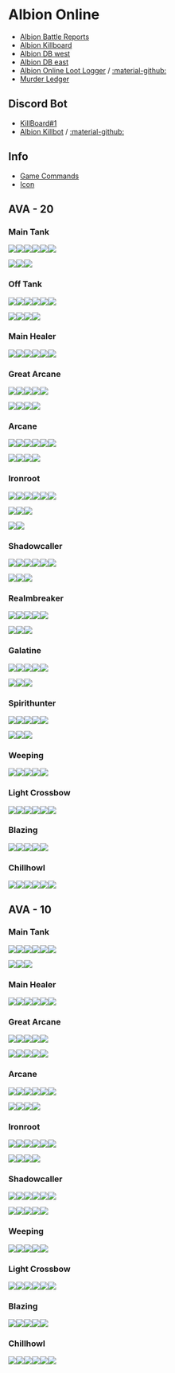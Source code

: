 # Albion Online

* [Albion Battle Reports](https://albionbattles.com)
* [Albion Killboard](https://kill-board.com/battles)
* [Albion DB west](https://albiondb.net)
* [Albion DB east](https://east.albiondb.net)
* [Albion Online Loot Logger](https://matheus.sampaio.us/ao-loot-logger-viewer) / [:material-github:](https://github.com/matheussampaio/ao-loot-logger)
* [Murder Ledger](https://murderledger.com)

## Discord Bot

* [KillBoard#1](https://killboard-1.com "Discord Bot")
* [Albion Killbot](https://albion-killbot.com "Discord Bot") / [:material-github:](https://github.com/black-river-gaming/albion-killbot)

## Info

* [Game Commands](https://wiki.albiononline.com/wiki/Game_Commands)
* [Icon](https://wiki.albiononline.com/wiki/Icon)

## AVA - 20

### Main Tank

![](img/ava/T8_MAIN_HAMMER@4)![](img/ava/T8_OFF_JESTERCANE_HELL@4)![](img/ava/T8_HEAD_PLATE_SET1@4)![](img/ava/T8_ARMOR_PLATE_AVALON@4)![](img/ava/T8_SHOES_LEATHER_SET2@4)![](img/ava/T8_CAPEITEM_FW_BRIDGEWATCH@4)

![](img/ava/T8_MAIN_MACE_HELL@4)![](img/ava/T8_OFF_SHIELD_AVALON@4)![](img/ava/T8_HEAD_PLATE_SET3@4)

### Off Tank

![](img/ava/T8_MAIN_MACE_HELL@4)![](img/ava/T8_OFF_SHIELD_AVALON@4)![](img/ava/T8_HEAD_PLATE_SET1@4)![](img/ava/T8_ARMOR_PLATE_SET3@4)![](img/ava/T8_SHOES_LEATHER_ROYAL@4)![](img/ava/T8_CAPEITEM_FW_CAERLEON@4)

![](img/ava/T8_2H_COMBATSTAFF_MORGANA@4)![](img/ava/T8_HEAD_PLATE_SET3@4)![](img/ava/T8_HEAD_PLATE_SET2@4)![](img/ava/T8_HEAD_LEATHER_SET3@4)

### Main Healer

![](img/ava/T8_MAIN_HOLYSTAFF_AVALON@4)![](img/ava/T8_OFF_CENSER_AVALON@4)![](img/ava/T8_HEAD_PLATE_UNDEAD@4)![](img/ava/T8_ARMOR_CLOTH_ROYAL@4)![](img/ava/T8_SHOES_LEATHER_AVALON@4)![](img/ava/T8_CAPEITEM_FW_LYMHURST@4)

### Great Arcane

![](img/ava/T8_2H_ARCANESTAFF@4)![](img/ava/T8_HEAD_LEATHER_SET3@4)![](img/ava/T8_ARMOR_LEATHER_ROYAL@4)![](img/ava/T8_SHOES_LEATHER_AVALON@4)![](img/ava/T8_CAPEITEM_FW_FORTSTERLING@4)

![](img/ava/T8_2H_ENIGMATICSTAFF@4)![](img/ava/T8_2H_ARCANESTAFF_HELL@4)![](img/ava/T8_HEAD_PLATE_SET3@4)![](img/ava/T8_ARMOR_PLATE_KEEPER@4)

### Arcane

![](img/ava/T8_MAIN_ARCANESTAFF@4)![](img/ava/T8_OFF_JESTERCANE_HELL@4)![](img/ava/T8_HEAD_LEATHER_SET3@4)![](img/ava/T8_ARMOR_PLATE_SET3@4)![](img/ava/T8_SHOES_LEATHER_SET2@4)![](img/ava/T8_CAPEITEM_FW_FORTSTERLING@4)

![](img/ava/T8_2H_ENIGMATICSTAFF@4)![](img/ava/T8_2H_ARCANESTAFF_HELL@4)![](img/ava/T8_2H_COMBATSTAFF_MORGANA@4)![](img/ava/T8_HEAD_PLATE_SET3@4)

### Ironroot

![](img/ava/T8_MAIN_NATURESTAFF_AVALON@4)![](img/ava/T8_OFF_HORN_KEEPER@4)![](img/ava/T8_HEAD_LEATHER_SET3@4)![](img/ava/T8_ARMOR_LEATHER_ROYAL@4)![](img/ava/T8_SHOES_LEATHER_AVALON@4)![](img/ava/T8_CAPEITEM_FW_LYMHURST@4)

![](img/ava/T8_2H_HOLYSTAFF_HELL@4)![](img/ava/T8_HEAD_CLOTH_KEEPER@4)![](img/ava/T8_HEAD_LEATHER_SET1@4)

![](img/ava/T8_2H_COMBATSTAFF_MORGANA@4)![](img/ava/T8_ARMOR_PLATE_SET3@4)

### Shadowcaller

![](img/ava/T8_MAIN_CURSEDSTAFF_AVALON@4)![](img/ava/T8_OFF_HORN_KEEPER@4)![](img/ava/T8_HEAD_LEATHER_MORGANA@4)![](img/ava/T8_ARMOR_LEATHER_ROYAL@4)![](img/ava/T8_SHOES_CLOTH_MORGANA@4)![](img/ava/T8_CAPEITEM_FW_LYMHURST@4)

![](img/ava/T8_2H_BOW@4)![](img/ava/T8_HEAD_CLOTH_KEEPER@4)![](img/ava/T8_HEAD_LEATHER_AVALON@4)

### Realmbreaker

![](img/ava/T8_2H_AXE_AVALON@4)![](img/ava/T8_HEAD_LEATHER_SET3@4)![](img/ava/T8_ARMOR_LEATHER_UNDEAD@4)![](img/ava/T8_SHOES_LEATHER_AVALON@4)![](img/ava/T8_CAPEITEM_FW_LYMHURST@4)

![](img/ava/T8_2H_BOW@4)![](img/ava/T8_HEAD_PLATE_SET3@4)![](img/ava/T8_HEAD_PLATE_SET2@4)

### Galatine

![](img/ava/T8_2H_DUALSCIMITAR_UNDEAD@4)![](img/ava/T8_HEAD_LEATHER_SET3@4)![](img/ava/T8_ARMOR_LEATHER_ROYAL@4)![](img/ava/T8_SHOES_LEATHER_AVALON@4)![](img/ava/T8_CAPEITEM_FW_LYMHURST@4)

![](img/ava/T8_2H_BOW@4)![](img/ava/T8_HEAD_PLATE_SET3@4)![](img/ava/T8_HEAD_PLATE_SET2@4)

### Spirithunter

![](img/ava/T8_2H_HARPOON_HELL@4)![](img/ava/T8_HEAD_LEATHER_SET3@4)![](img/ava/T8_ARMOR_CLOTH_FEY@4)![](img/ava/T8_SHOES_CLOTH_ROYAL@4)![](img/ava/T8_CAPEITEM_FW_LYMHURST@4)

![](img/ava/T8_2H_BOW@4)![](img/ava/T8_HEAD_PLATE_SET3@4)![](img/ava/T8_HEAD_PLATE_SET2@4)

### Weeping

![](img/ava/T8_2H_REPEATINGCROSSBOW_UNDEAD@4)![](img/ava/T8_HEAD_CLOTH_ROYAL@4)![](img/ava/T8_ARMOR_CLOTH_KEEPER@4)![](img/ava/T8_SHOES_LEATHER_AVALON@4)![](img/ava/T8_CAPEITEM_FW_CAERLEON@4)

### Light Crossbow

![](img/ava/T8_MAIN_1HCROSSBOW@4)![](img/ava/T8_OFF_LAMP_UNDEAD@4)![](img/ava/T8_HEAD_CLOTH_ROYAL@4)![](img/ava/T8_ARMOR_CLOTH_KEEPER@4)![](img/ava/T8_SHOES_LEATHER_AVALON@4)![](img/ava/T8_CAPEITEM_FW_CAERLEON@4)

### Blazing

![](img/ava/T8_2H_INFERNOSTAFF_MORGANA@4)![](img/ava/T8_HEAD_LEATHER_SET3@4)![](img/ava/T8_ARMOR_CLOTH_ROYAL@4)![](img/ava/T8_SHOES_CLOTH_ROYAL@4)![](img/ava/T8_CAPEITEM_FW_LYMHURST@4)

### Chillhowl

![](img/ava/T8_MAIN_FROSTSTAFF_AVALON@4)![](img/ava/T8_OFF_LAMP_UNDEAD@4)![](img/ava/T8_HEAD_CLOTH_ROYAL@4)![](img/ava/T8_ARMOR_CLOTH_SET1@4)![](img/ava/T8_SHOES_CLOTH_ROYAL@4)![](img/ava/T8_CAPEITEM_MORGANA@4)

## AVA - 10

### Main Tank

![](img/ava/T8_MAIN_HAMMER@4)![](img/ava/T8_OFF_JESTERCANE_HELL@4)![](img/ava/T8_HEAD_PLATE_SET1@4)![](img/ava/T8_ARMOR_PLATE_AVALON@4)![](img/ava/T8_SHOES_LEATHER_SET2@4)![](img/ava/T8_CAPEITEM_FW_BRIDGEWATCH@4)

![](img/ava/T8_MAIN_MACE_HELL@4)![](img/ava/T8_OFF_SHIELD_AVALON@4)![](img/ava/T8_HEAD_PLATE_SET3@4)

### Main Healer

![](img/ava/T8_MAIN_HOLYSTAFF_AVALON@4)![](img/ava/T8_OFF_CENSER_AVALON@4)![](img/ava/T8_HEAD_PLATE_UNDEAD@4)![](img/ava/T8_ARMOR_CLOTH_ROYAL@4)![](img/ava/T8_SHOES_LEATHER_AVALON@4)![](img/ava/T8_CAPEITEM_FW_LYMHURST@4)

### Great Arcane

![](img/ava/T8_2H_ARCANESTAFF@4)![](img/ava/T8_HEAD_LEATHER_SET3@4)![](img/ava/T8_ARMOR_LEATHER_ROYAL@4)![](img/ava/T8_SHOES_LEATHER_AVALON@4)![](img/ava/T8_CAPEITEM_FW_FORTSTERLING@4)

![](img/ava/T8_MAIN_MACE_HELL@4)![](img/ava/T8_2H_COMBATSTAFF_MORGANA@4)![](img/ava/T8_HEAD_PLATE_SET3@4)![](img/ava/T8_HEAD_PLATE_SET2@4)![](img/ava/T8_ARMOR_PLATE_SET3@4)

### Arcane

![](img/ava/T8_MAIN_ARCANESTAFF@4)![](img/ava/T8_OFF_JESTERCANE_HELL@4)![](img/ava/T8_HEAD_LEATHER_SET3@4)![](img/ava/T8_ARMOR_PLATE_SET3@4)![](img/ava/T8_SHOES_LEATHER_SET2@4)![](img/ava/T8_CAPEITEM_FW_FORTSTERLING@4)

![](img/ava/T8_2H_ENIGMATICSTAFF@4)![](img/ava/T8_2H_COMBATSTAFF_MORGANA@4)![](img/ava/T8_HEAD_PLATE_SET3@4)![](img/ava/T8_HEAD_PLATE_SET2@4)

### Ironroot

![](img/ava/T8_MAIN_NATURESTAFF_AVALON@4)![](img/ava/T8_OFF_HORN_KEEPER@4)![](img/ava/T8_HEAD_LEATHER_SET3@4)![](img/ava/T8_ARMOR_LEATHER_ROYAL@4)![](img/ava/T8_SHOES_LEATHER_AVALON@4)![](img/ava/T8_CAPEITEM_FW_LYMHURST@4)

![](img/ava/T8_2H_HOLYSTAFF_HELL@4)![](img/ava/T8_2H_AXE_AVALON@4)![](img/ava/T8_HEAD_CLOTH_KEEPER@4)![](img/ava/T8_HEAD_PLATE_SET2@4)

### Shadowcaller

![](img/ava/T8_MAIN_CURSEDSTAFF_AVALON@4)![](img/ava/T8_OFF_HORN_KEEPER@4)![](img/ava/T8_HEAD_LEATHER_MORGANA@4)![](img/ava/T8_ARMOR_LEATHER_UNDEAD@4)![](img/ava/T8_SHOES_LEATHER_AVALON@4)![](img/ava/T8_CAPEITEM_FW_LYMHURST@4)

![](img/ava/T8_2H_BOW@4)![](img/ava/T8_HEAD_LEATHER_AVALON@4)![](img/ava/T8_HEAD_LEATHER_UNDEAD@4)![](img/ava/T8_ARMOR_LEATHER_ROYAL@4)![](img/ava/T8_SHOES_CLOTH_MORGANA@4)

### Weeping

![](img/ava/T8_2H_REPEATINGCROSSBOW_UNDEAD@4)![](img/ava/T8_HEAD_CLOTH_ROYAL@4)![](img/ava/T8_ARMOR_CLOTH_KEEPER@4)![](img/ava/T8_SHOES_LEATHER_AVALON@4)![](img/ava/T8_CAPEITEM_FW_CAERLEON@4)

### Light Crossbow

![](img/ava/T8_MAIN_1HCROSSBOW@4)![](img/ava/T8_OFF_LAMP_UNDEAD@4)![](img/ava/T8_HEAD_CLOTH_ROYAL@4)![](img/ava/T8_ARMOR_CLOTH_KEEPER@4)![](img/ava/T8_SHOES_LEATHER_AVALON@4)![](img/ava/T8_CAPEITEM_FW_CAERLEON@4)

### Blazing

![](img/ava/T8_2H_INFERNOSTAFF_MORGANA@4)![](img/ava/T8_HEAD_LEATHER_SET3@4)![](img/ava/T8_ARMOR_CLOTH_KEEPER@4)![](img/ava/T8_SHOES_LEATHER_AVALON@4)![](img/ava/T8_CAPEITEM_FW_LYMHURST@4)

### Chillhowl

![](img/ava/T8_MAIN_FROSTSTAFF_AVALON@4)![](img/ava/T8_OFF_LAMP_UNDEAD@4)![](img/ava/T8_HEAD_CLOTH_ROYAL@4)![](img/ava/T8_ARMOR_CLOTH_SET1@4)![](img/ava/T8_SHOES_LEATHER_AVALON@4)![](img/ava/T8_CAPEITEM_MORGANA@4)
